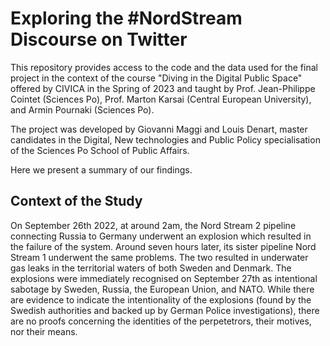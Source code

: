 # Exploring the #NordStream Discourse on Twitter

This repository provides access to the code and the data used for the final project in the context of the course "Diving in the Digital Public Space" offered by CIVICA in the Spring of 2023 and taught by Prof. Jean-Philippe Cointet (Sciences Po), Prof. Marton Karsai (Central European University), and Armin Pournaki (Sciences Po). 

The project was developed by Giovanni Maggi and Louis Denart, master candidates in the Digital, New technologies and Public Policy specialisation of the Sciences Po School of Public Affairs. 

Here we present a summary of our findings. 

## Context of the Study

On September 26th 2022, at around 2am, the Nord Stream 2 pipeline connecting Russia to Germany underwent an explosion which resulted in the failure of the system. Around seven hours later, its sister pipeline Nord Stream 1 underwent the same problems. The two resulted in underwater gas leaks in the territorial waters of both Sweden and Denmark. The explosions were immediately recognised on September 27th as intentional sabotage by Sweden, Russia, the European Union, and NATO. While there are evidence to indicate the intentionality of the explosions (found by the Swedish authorities and backed up by German Police investigations), there are no proofs concerning the identities of the perpetetrors, their motives, nor their means.


















